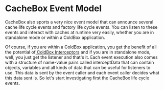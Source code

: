 # CacheBox Event Model

CacheBox also sports a very nice event model that can announce several cache life cycle events and factory life cycle events. You can listen to these events and interact with caches at runtime very easily, whether you are in standalone mode or within a ColdBox application. 

Of course, if you are within a ColdBox application, you get the benefit of all the potential of[ ColdBox Interceptors](http://wiki.coldbox.org/wiki/Interceptors|.cfm) and if you are in standalone mode, well, you just get the listener and that's it. Each event execution also comes with a structure of name-value pairs called interceptData that can contain objects, variables and all kinds of data that can be useful for listeners to use. This data is sent by the event caller and each event caller decides what this data sent is. So let's start investigating first the CacheBox life cycle events.

